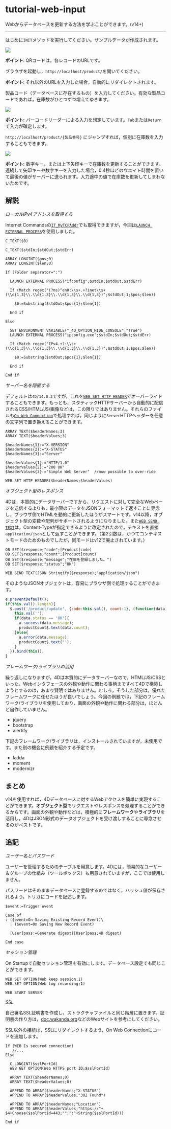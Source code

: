 # tutorial-web-input
Webからデータベースを更新する方法を学ぶことができます。(v14+)

---

はじめに```INIT```メソッドを実行してください。サンプルデータが作成されます。

![](https://github.com/4D-JP/tutorial-web-input/blob/master/images/1.png)

**ポイント**: QRコードは，各レコードのURLです。

ブラウザを起動し，```http://localhost/product/```を開いてください。

**ポイント**: それ以外のURLを入力した場合，自動的にリダイレクトされます。

製品コード（データベースに存在するもの）を入力してください。有効な製品コードであれば，在庫数がひとつずつ増えてゆきます。

![](https://github.com/4D-JP/tutorial-web-input/blob/master/images/2.png)

**ポイント:** バーコードリーダーによる入力を想定しています。```Tab```または```Return```で入力が確定します。

```http://localhost/product/{製品番号}``` にジャンプすれば，個別に在庫数を入力することもできます。

![](https://github.com/4D-JP/tutorial-web-input/blob/master/images/3.png)

**ポイント:** 数字キー，または上下矢印キーで在庫数を更新することができます。連続して矢印キーや数字キーを入力した場合，0.4秒ほどのウエイト時間を置いて最後の値がサーバーに送られます。入力途中の値で在庫数を更新してしまわないためです。

解説
---

*ローカルIPv4アドレスを取得する*

Internet Commandsの[```IT_MyTCPAddr```](http://doc.4d.com/4Dv14/4D-Internet-Commands/14/IT-MyTCPAddr.301-1237736.ja.html)でも取得できますが，今回は[```LAUNCH EXTERNAL PROCESS```](http://doc.4d.com/4Dv14/4D/14.3/LAUNCH-EXTERNAL-PROCESS.301-1697524.ja.html)を使用しました。

```
C_TEXT($0)

C_TEXT($stdIn;$stdOut;$stdErr)

ARRAY LONGINT($pos;0)
ARRAY LONGINT($len;0)

If (Folder separator=":")

  LAUNCH EXTERNAL PROCESS("ifconfig";$stdIn;$stdOut;$stdErr)

  If (Match regex("(?ms)^en0:\\s+.+?inet\\s+(\\d{1,3}\\.\\d{1,3}\\.\\d{1,3}\\.\\d{1,3})";$stdOut;1;$pos;$len))

    $0:=Substring($stdOut;$pos{1};$len{1})

  End if 

Else 

  SET ENVIRONMENT VARIABLE("_4D_OPTION_HIDE_CONSOLE";"True")
  LAUNCH EXTERNAL PROCESS("ipconfig.exe";$stdIn;$stdOut;$stdErr)

  If (Match regex("IPv4.+?:\\s+(\\d{1,3}\\.\\d{1,3}\\.\\d{1,3}\\.\\d{1,3})";$stdOut;1;$pos;$len))

    $0:=Substring($stdOut;$pos{1};$len{1})

  End if 

End if 
```

*サーバー名を隠匿する*

デフォルトは```4D/14.0.3```ですが，これを[```WEB SET HTTP HEADER```](http://doc.4d.com/4Dv14/4D/14.3/WEB-SET-HTTP-HEADER.301-1697696.ja.html)でオーバーライドすることもできます。もっとも，スタティックHTTPサーバーから自動的に配信されるCSS/HTML/JS/画像などは，この限りではありません。それらのファイルも[```On Web Connection```](http://doc.4d.com/4Dv14/4D/14.3/On-Web-Connection-database-method.301-1696629.ja.html)で処理すれば，同じように```Server```HTTPヘッダーを任意の文字列で置き換えることができます。

```
ARRAY TEXT($headerNames;3)
ARRAY TEXT($headerValues;3)

$headerNames{1}:="X-VERSION"
$headerNames{2}:="X-STATUS"
$headerNames{3}:="Server"

$headerValues{1}:="HTTP/1.0"
$headerValues{2}:="200 OK"
$headerValues{3}:="Simple Web Server"  //now possible to over-ride

WEB SET HTTP HEADER($headerNames;$headerValues)
```

*オブジェクト型のレスポンス*

4Dは，本質的にデータサーバーですから，リクエストに対して完全なWebページを送信するよりも，最小限のデータをJSONフォーマットで返すことに専念し，ブラウザ側でHTMLを動的に更新したほうがスマートです。v14以降，オブジェクト型の変数や配列がサポートされるようになりました。また[```WEB SEND TEXT```](http://doc.4d.com/4Dv14/4D/14.3/WEB-SEND-TEXT.301-1697692.ja.html)は，Content-Typeが指定できるように改定されたので，テキストを直接```application/json```として返すことができます。（第2引数は，かつてコンテキストモードのためのものでしたが，同モードはv12で廃止されています。）

```
OB SET($response;"code";[Product]code)
OB SET($response;"count";[Product]count)
OB SET($response;"message";"在庫を登録しました。")
OB SET($response;"status";"OK")

WEB SEND TEXT(JSON Stringify($response);"application/json")
```

そのようなJSONオブジェクトは，容易にブラウザ側で処理することができます。

```js
e.preventDefault();
if(this.val().length){
  $.post('/product/update', {code:this.val(), count:1}, (function(data){            
    this.val('');                    
    if(data.status == 'OK'){
      a.success(data.message);
      productCount$.text(data.count);
    }else{
      a.error(data.message);
      productCount$.text('');
    }                    
  }).bind(this));            
} 
```
*フレームワーク/ライブラリの活用*

繰り返しになりますが，4Dは本質的にデータサーバーなので，HTML/JS/CSSといった，Webインタフェースの外観や動作に関わる事柄まですべて4Dで構築しようとするのは，あまり賢明ではありません。むしろ，そうした部分は，優れたフレームワークに任せたほうが良いでしょう。今回の例題では，下記のフレームワーク/ライブラリを使用しており，画面の外観や動作に関わる部分は，ほとんど自作していません。

* jquery
* bootstrap
* alertify

下記のフレームワーク/ライブラリは，インストールされていますが，未使用です。また別の機会に例題を紹介する予定です。

* ladda
* moment
* modernizr

まとめ
---
v14を使用すれば，4Dデータベースに対するWebアクセスを簡単に実現することができます。**オブジェクト型**でリクエストやレスポンスを処理することができるからです。画面の外観や動作などは，積極的に**フレームワーク**や**ライブラリ**を活用し，4DはJSON形式のデータオブジェクトを受け渡しすることに専念させるのがベストです。

追記
---
*ユーザー名とパスワード*

ユーザーを管理するためのテーブルを用意します。4Dには，簡易的なユーザー＆グループの仕組み（ツールボックス）も用意されていますが，ここでは使用しません。

パスワードはそのままデータベースに登録するのではなく，ハッシュ値が保存されるよう，トリガにコードを記述します。

```
$event:=Trigger event

Case of 
: ($event=On Saving Existing Record Event)\
  | ($event=On Saving New Record Event)

  [User]pass:=Generate digest([User]pass;4D digest)

End case 
```

*セッション管理*

On Startupで自動セッション管理を有効にします。データベース設定でも同じことができます。

```
WEB SET OPTION(Web keep session;1)
WEB SET OPTION(Web log recording;1)

WEB START SERVER
```

*SSL*

自己署名SSL証明書を作成し，ストラクチャファイルと同じ階層に置きます。証明書の作り方は，[doc.wakanda.org](http://doc.wakanda.org/home2.ja.html#/Wakanda-Server/Wakanda-Server/SSLTLS.300-952181.ja.html)などのWebサイトを参考にしてください。

SSL以外の接続は，SSLにリダイレクトするよう，On Web Connectionにコードを追加します。

```
If (WEB Is secured connection)
   //...
Else

  C_LONGINT($sslPortId)
  WEB GET OPTION(Web HTTPS port ID;$sslPortId)

  ARRAY TEXT($headerNames;0)
  ARRAY TEXT($headerValues;0)
  
  APPEND TO ARRAY($headerNames;"X-STATUS")
  APPEND TO ARRAY($headerValues;"302 Found")

  APPEND TO ARRAY($headerNames;"Location")
  APPEND TO ARRAY($headerValues;"https://"+  $4+Choose($sslPortId=443;"";":"+String($sslPortId))) 

End if
```

